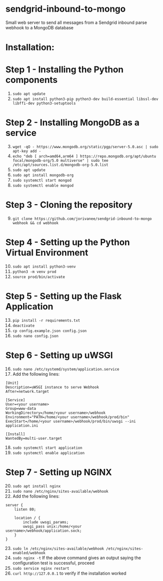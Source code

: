 # sendgrid-inbound-to-mongo
Small web server to send all messages from a Sendgrid inbound parse webhook to a MongoDB database


# Installation:

# Step 1 - Installing the Python components
1. `sudo apt update`
2. `sudo apt install python3-pip python3-dev build-essential libssl-dev libffi-dev python3-setuptools`
   
# Step 2 - Installing MongoDB as a service
3. `wget -qO - https://www.mongodb.org/static/pgp/server-5.0.asc | sudo apt-key add -`
4. `echo "deb [ arch=amd64,arm64 ] https://repo.mongodb.org/apt/ubuntu focal/mongodb-org/5.0 multiverse" | sudo tee /etc/apt/sources.list.d/mongodb-org-5.0.list`
5. `sudo apt update`
6. `sudo apt install mongodb-org`
7. `sudo systemctl start mongod`
8. `sudo systemctl enable mongod`
# Step 3 - Cloning the repository
9. `git clone https://github.com/jorivanee/sendgrid-inbound-to-mongo webhook && cd webhook`

# Step 4 - Setting up the Python Virtual Environment
10. `sudo apt install python3-venv`
11. `python3 -m venv prod`
12. `source prod/bin/activate`

# Step 5 - Setting up the Flask Application
13. `pip install -r requirements.txt`
14. `deactivate`
15. `cp config.example.json config.json`
16. `sudo nano config.json`

# Step 6 - Setting up uWSGI
16. `sudo nano /etc/systemd/system/application.service`
17. Add the following lines:
```
[Unit]
Description=uWSGI instance to serve Webhook
After=network.target

[Service]
User=<your username>
Group=www-data
WorkingDirectory=/home/<your username>/webhook
Environment="PATH=/home/<your username>/webhook/prod/bin"
ExecStart=/home/<your username>/webhook/prod/bin/uwsgi --ini application.ini

[Install]
WantedBy=multi-user.target
```
18. `sudo systemctl start application`
19. `sudo systemctl enable application`

# Step 7 - Setting up NGINX
20. `sudo apt install nginx`
21. `sudo nano /etc/nginx/sites-available/webhook`
22. Add the following lines:
```
server {
    listen 80;

    location / {
        include uwsgi_params;
        uwsgi_pass unix:/home/<your username>/webhook/application.sock;
    }
}
```
23. `sudo ln /etc/nginx/sites-available/webhook /etc/nginx/sites-enabled/webhook`
24. `sudo nginx -t`
If the above command gives an output saying the configuration test is successful, proceed
25. `sudo service nginx restart`
26. `curl http://127.0.0.1` to verify if the installation worked
